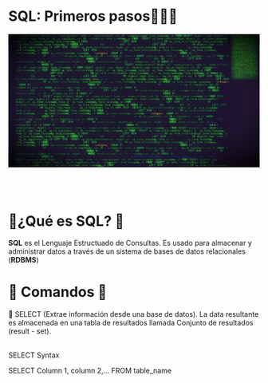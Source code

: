 # SQL: Primeros pasos👨‍💻💊

![wallpaper](images/mysql.jpg)

<br />
<br />

<h1>💊¿Qué es SQL? 💊</h1>

<b>**SQL**</b> es el Lenguaje Estructuado de Consultas. Es usado para almacenar y administrar datos a través de un sistema de bases de datos relacionales (**RDBMS**)


<h1>💊 Comandos 💊</h1>

🌱 SELECT (Extrae información desde una base de datos).
La data resultante es almacenada en una tabla de resultados llamada Conjunto de resultados (result - set).<br />
<br />

SELECT Syntax

SELECT Column 1, column 2,...
FROM table_name



